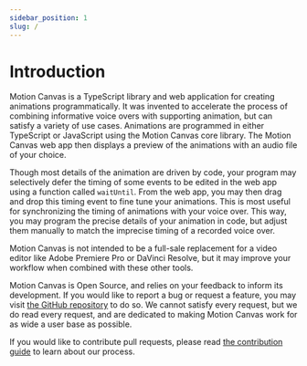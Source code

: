 ```yaml
---
sidebar_position: 1
slug: /
---
```


# Introduction

Motion Canvas is a TypeScript library and web application for creating
animations programmatically. It was invented to accelerate the process of
combining informative voice overs with supporting animation, but can satisfy a
variety of use cases. Animations are programmed in either TypeScript or
JavaScript using the Motion Canvas core library. The Motion Canvas web app then
displays a preview of the animations with an audio file of your choice.

Though most details of the animation are driven by code, your program may
selectively defer the timing of some events to be edited in the web app using a
function called `waitUntil`. From the web app, you may then drag and drop this
timing event to fine tune your animations. This is most useful for synchronizing
the timing of animations with your voice over. This way, you may program the
precise details of your animation in code, but adjust them manually to match the
imprecise timing of a recorded voice over.

Motion Canvas is not intended to be a full-sale replacement for a video editor
like Adobe Premiere Pro or DaVinci Resolve, but it may improve your workflow
when combined with these other tools.

Motion Canvas is Open Source, and relies on your feedback to inform its
development. If you would like to report a bug or request a feature, you may
visit [the GitHub repository][repo] to do so. We cannot satisfy every request,
but we do read every request, and are dedicated to making Motion Canvas work for
as wide a user base as possible.

If you would like to contribute pull requests, please read [the contribution
guide][contributing] to learn about our process.

[contributing]:
  https://github.com/motion-canvas/motion-canvas/blob/main/CONTRIBUTING.md
[repo]: https://github.com/motion-canvas/motion-canvas
